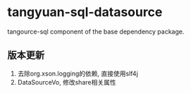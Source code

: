 # tangyuan-sql-datasource

tangource-sql component of the base dependency package.

## 版本更新

1. 去除org.xson.logging的依赖, 直接使用slf4j
2. DataSourceVo, 修改share相关属性